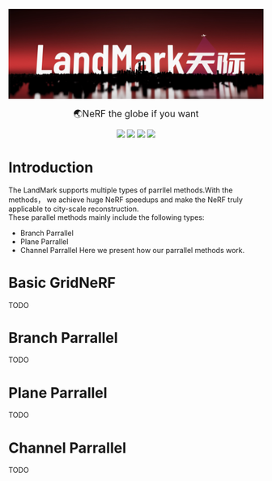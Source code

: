 <p align="center">
    <picture>
    <img src="https://github.com/FlushingCat/LandMark_Media_Content/blob/main/logo.png?raw=true" width="600">
    </picture>
</p>

<p align="center"> <font size="4"> 🌏NeRF the globe if you want </font> </p>

<p align="center">
    <picture>
    <img src="https://github.com/FlushingCat/LandMark_Media_Content/blob/main/zhujiajiao.gif?raw=true" width="300">
    </picture>
    <picture>
    <img src="https://github.com/FlushingCat/LandMark_Media_Content/blob/main/wukang.gif?raw=true" width="300">
    </picture>
    <picture>
    <img src="https://github.com/FlushingCat/LandMark_Media_Content/blob/main/xian.gif?raw=true" width="300">
    </picture>
    <picture>
    <img src="https://github.com/FlushingCat/LandMark_Media_Content/blob/main/sanjiantao.gif?raw=true" width="300">
    </picture>
</p>

# Introduction
The LandMark supports multiple types of parrllel methods.With the methods， we achieve huge NeRF speedups and make the NeRF truly applicable to city-scale reconstruction.<br>
These parallel methods mainly include the following types:
- Branch Parrallel
- Plane Parrallel
- Channel Parrallel
Here we present how our parrallel methods work.
# Basic GridNeRF
TODO
# Branch Parrallel
TODO
# Plane Parrallel
TODO
# Channel Parrallel
TODO
